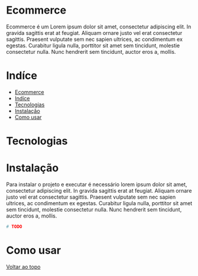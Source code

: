 # Ecommerce

Ecommerce é um Lorem ipsum dolor sit amet, consectetur adipiscing elit. In gravida sagittis erat at feugiat. Aliquam ornare justo vel erat consectetur sagittis. Praesent vulputate sem nec sapien ultrices, ac condimentum ex egestas. Curabitur ligula nulla, porttitor sit amet sem tincidunt, molestie consectetur nulla. Nunc hendrerit sem tincidunt, auctor eros a, mollis.

# Indíce

- [Ecommerce](#ecommerce)
- [Indíce](#indíce)
- [Tecnologias](#tecnologias)
- [Instalação](#instalação)
- [Como usar](#como-usar)

# Tecnologias

<!-- TODO -->

# Instalação

Para instalar o projeto e executar é necessário lorem ipsum dolor sit amet, consectetur adipiscing elit. In gravida sagittis erat at feugiat. Aliquam ornare justo vel erat consectetur sagittis. Praesent vulputate sem nec sapien ultrices, ac condimentum ex egestas. Curabitur ligula nulla, porttitor sit amet sem tincidunt, molestie consectetur nulla. Nunc hendrerit sem tincidunt, auctor eros a, mollis.

```bash
# TODO
```

# Como usar

<!-- TODO -->
<!-- TODO outras seções -->

[Voltar ao topo](#Ecommerce)
